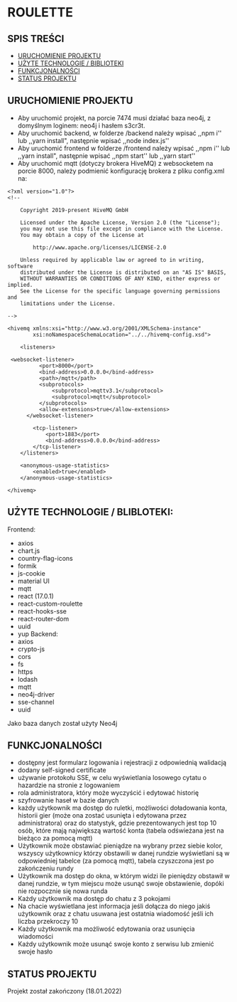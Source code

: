 # ROULETTE

## SPIS TREŚCI

- [URUCHOMIENIE PROJEKTU](#uruchomienie-projektu)
- [UŻYTE TECHNOLOGIE / BIBLIOTEKI](#użyte-technologie-/-biblioteki)
- [FUNKCJONALNOŚCI](#funkcjonalności)
- [STATUS PROJEKTU](#status-projektu)

## URUCHOMIENIE PROJEKTU

- Aby uruchomić projekt, na porcie 7474 musi działać baza neo4j, z domyślnym loginem: neo4j i hasłem s3cr3t.
- Aby uruchomić backend, w folderze /backend należy wpisać ,,npm i'' lub ,,yarn install", następnie wpisać ,,node index.js''
- Aby uruchomić frontend w folderze /frontend należy wpisać ,,npm i'' lub ,,yarn install", następnie wpisać ,,npm start'' lub ,,yarn start''
- Aby uruchomić mqtt (dotyczy brokera HiveMQ) z websocketem na porcie 8000, należy podmienić konfigurację brokera z pliku config.xml na:

```
<?xml version="1.0"?>
<!--

    Copyright 2019-present HiveMQ GmbH

    Licensed under the Apache License, Version 2.0 (the "License");
    you may not use this file except in compliance with the License.
    You may obtain a copy of the License at

        http://www.apache.org/licenses/LICENSE-2.0

    Unless required by applicable law or agreed to in writing, software
    distributed under the License is distributed on an "AS IS" BASIS,
    WITHOUT WARRANTIES OR CONDITIONS OF ANY KIND, either express or implied.
    See the License for the specific language governing permissions and
    limitations under the License.

-->

<hivemq xmlns:xsi="http://www.w3.org/2001/XMLSchema-instance"
        xsi:noNamespaceSchemaLocation="../../hivemq-config.xsd">

    <listeners>

 <websocket-listener>
          <port>8000</port>
          <bind-address>0.0.0.0</bind-address>
          <path>/mqtt</path>
          <subprotocols>
              <subprotocol>mqttv3.1</subprotocol>
              <subprotocol>mqtt</subprotocol>
          </subprotocols>
          <allow-extensions>true</allow-extensions>
      </websocket-listener>

        <tcp-listener>
            <port>1883</port>
            <bind-address>0.0.0.0</bind-address>
        </tcp-listener>
    </listeners>

    <anonymous-usage-statistics>
        <enabled>true</enabled>
    </anonymous-usage-statistics>

</hivemq>
```

## UŻYTE TECHNOLOGIE / BLIBLOTEKI:

Frontend:

- axios
- chart.js
- country-flag-icons
- formik
- js-cookie
- material UI
- mqtt
- react (17.0.1)
- react-custom-roulette
- react-hooks-sse
- react-router-dom
- uuid
- yup
  Backend:
- axios
- crypto-js
- cors
- fs
- https
- lodash
- mqtt
- neo4j-driver
- sse-channel
- uuid

Jako baza danych został użyty Neo4j

## FUNKCJONALNOŚCI

- dostępny jest formularz logowania i rejestracji z odpowiednią walidacją
- dodany self-signed certificate
- używanie protokołu SSE, w celu wyświetlania losowego cytatu o hazardzie na stronie z logowaniem
- rola administratora, który może wyczyścić i edytować historię
- szyfrowanie haseł w bazie danych
- każdy użytkownik ma dostęp do ruletki, możliwości doładowania konta, historii gier (może ona zostać usunięta i edytowana przez administratora) oraz do statystyk, gdzie prezentowanych jest top 10 osób, które mają największą wartość konta (tabela odświeżana jest na bieżąco za pomocą mqtt)
- Użytkownik może obstawiać pieniądze na wybrany przez siebie kolor, wszyscy użytkownicy którzy obstawili w danej rundzie wyświetlani są w odpowiedniej tabelce (za pomocą mqtt), tabela czyszczona jest po zakończeniu rundy
- Użytkownik ma dostęp do okna, w którym widzi ile pieniędzy obstawił w danej rundzie, w tym miejscu może usunąć swoje obstawienie, dopóki nie rozpocznie się nowa runda
- Każdy użytkownik ma dostęp do chatu z 3 pokojami
- Na chacie wyświetlana jest informacja jeśli dołącza do niego jakiś użytkownik oraz z chatu usuwana jest ostatnia wiadomość jeśli ich liczba przekroczy 10
- Każdy użytkownik ma możliwość edytowania oraz usunięcia wiadomości
- Każdy użytkownik może usunąć swoje konto z serwisu lub zmienić swoje hasło

## STATUS PROJEKTU

Projekt został zakończony (18.01.2022)
